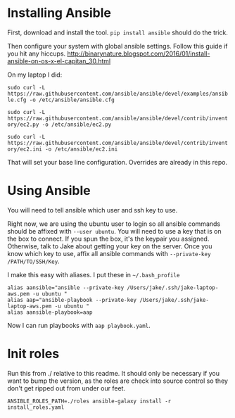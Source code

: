 # Installing Ansible

First, download and install the tool. `pip install ansible` should do the trick.

Then configure your system with global ansible settings. Follow this guide if you hit any hiccups. http://binarynature.blogspot.com/2016/01/install-ansible-on-os-x-el-capitan_30.html

On my laptop I did:

`sudo curl -L https://raw.githubusercontent.com/ansible/ansible/devel/examples/ansible.cfg -o /etc/ansible/ansible.cfg`

`sudo curl -L https://raw.githubusercontent.com/ansible/ansible/devel/contrib/inventory/ec2.py -o /etc/ansible/ec2.py`

`sudo curl -L https://raw.githubusercontent.com/ansible/ansible/devel/contrib/inventory/ec2.ini -o /etc/ansible/ec2.ini`

That will set your base line configuration. Overrides are already in this repo.

# Using Ansible

You will need to tell ansible which user and ssh key to use.

Right now, we are using the ubuntu user to login so all ansible commands should be affixed with `--user ubuntu`. You will need to use a key that is on the box to connect. If you spun the box, it's the keypair you assigned. Otherwise, talk to Jake about getting your key on the server. Once you know which key to use, affix all ansible commands with `--private-key /PATH/TO/SSH/Key`.

I make this easy with aliases. I put these in `~/.bash_profile`

```
alias aansible="ansible --private-key /Users/jake/.ssh/jake-laptop-aws.pem -u ubuntu "
alias aap="ansible-playbook --private-key /Users/jake/.ssh/jake-laptop-aws.pem -u ubuntu "
alias aansible-playbook=aap
```

Now I can run playbooks with `aap playbook.yaml`.

# Init roles

Run this from ./ relative to this readme. It should only be necessary if you want to bump the version, as the roles are check into source control so they don't get ripped out from under our feet.

`ANSIBLE_ROLES_PATH=./roles ansible-galaxy install -r install_roles.yaml`
